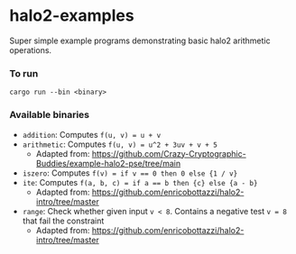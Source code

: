 # halo2-examples
Super simple example programs demonstrating basic halo2 arithmetic operations.

### To run
`cargo run --bin <binary>`

### Available binaries
- `addition`: Computes `f(u, v) = u + v`
- `arithmetic`: Computes `f(u, v) = u^2 + 3uv + v + 5`
    - Adapted from: https://github.com/Crazy-Cryptographic-Buddies/example-halo2-pse/tree/main
- `iszero`: Computes `f(v) = if v == 0 then 0 else {1 / v}`
- `ite`: Computes `f(a, b, c) = if a == b then {c} else {a - b}`
    - Adapted from: https://github.com/enricobottazzi/halo2-intro/tree/master
- `range`: Check whether given input `v < 8`. Contains a negative test `v = 8` that fail the constraint
    - Adapted from: https://github.com/enricobottazzi/halo2-intro/tree/master